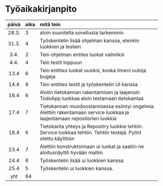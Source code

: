 # Työaikakirjanpito

| päivä | aika | mitä tein  |
| :----:|:-----| :-----|
| 28.3. | 3    | aloin suunitella sovellusta tarkemmin|
| 31.3. | 4    | Työskentelin lisää ohjelman kanssa, etenkin luokkien ja testien|  
| 3.4.  | 2    | Tein ohjelman entites luokat valmiiksi
| 4.4.  | 4    | Tein testit loppuun|
| 13.4  | 6    | Tein entities luokat uusiksi, koska ilmeni outoja bugeja
| 14.4  | 8    | Tein entities testit ja työskentelin UI kanssa
| 16.4  | 6    | Alotin tietokannan rakentamisen ja laajensin TodoApp luokkaa aloin testamaan tietokantaa
| 17.4  | 7    | Tietokannan muodoostamisessa esiintyi ongelmia. Alettiin rakentamaan service luokkaa ja laajentamaan repositorien luokkia
| 18.4  | 6    | Tietokanta yhteys ja Repostiry luokkie tehtiin. Service luokkaa tehtiin. Tehtiin testejä. Pylint otettu käyttöön
| 23.4  | 7    | Alettiin konstruktoimaan ui luokat ja saatiin ne aloitusnäyttö hyvään malliin
| 24.4  | 6    | Työskentelin lisää ui luokkien kanssa
| 25.4  | 5    | Työskentelin ui luokkien kanssa. 
| yht   | 64   |  
